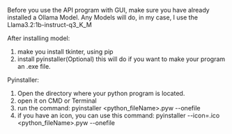 Before you use the API program with GUI, make sure you have already installed a Ollama Model. Any Models will do, in my case, I use the Llama3.2:1b-instruct-q3_K_M

After installing model:
1. make you install tkinter, using pip
2. install pyinstaller(Optional) this will do if you want to make your program an .exe file.

Pyinstaller:
1. Open the directory where your python program is located.
2. open it on CMD or Terminal
3. run the command: pyinstaller <python_fileName>.pyw --onefile
4. if you have an icon, you can use this command: pyinstaller --icon=<iconFileName>.ico <python_fileName>.pyw --onefile
